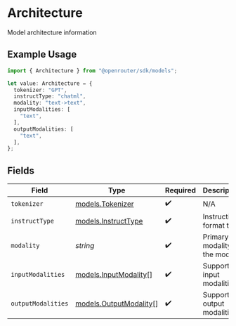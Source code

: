 # Architecture

Model architecture information

## Example Usage

```typescript
import { Architecture } from "@openrouter/sdk/models";

let value: Architecture = {
  tokenizer: "GPT",
  instructType: "chatml",
  modality: "text->text",
  inputModalities: [
    "text",
  ],
  outputModalities: [
    "text",
  ],
};
```

## Fields

| Field                                                  | Type                                                   | Required                                               | Description                                            | Example                                                |
| ------------------------------------------------------ | ------------------------------------------------------ | ------------------------------------------------------ | ------------------------------------------------------ | ------------------------------------------------------ |
| `tokenizer`                                            | [models.Tokenizer](../models/tokenizer.md)             | :heavy_check_mark:                                     | N/A                                                    | GPT                                                    |
| `instructType`                                         | [models.InstructType](../models/instructtype.md)       | :heavy_check_mark:                                     | Instruction format type                                |                                                        |
| `modality`                                             | *string*                                               | :heavy_check_mark:                                     | Primary modality of the model                          | text                                                   |
| `inputModalities`                                      | [models.InputModality](../models/inputmodality.md)[]   | :heavy_check_mark:                                     | Supported input modalities                             |                                                        |
| `outputModalities`                                     | [models.OutputModality](../models/outputmodality.md)[] | :heavy_check_mark:                                     | Supported output modalities                            |                                                        |